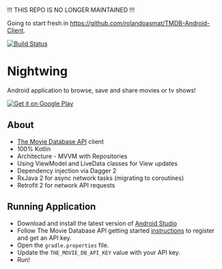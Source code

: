 !!! THIS REPO IS NO LONGER MAINTAINED !!!

Going to start fresh in https://github.com/rolandoasmat/TMDB-Android-Client. 

[![Build Status](https://travis-ci.org/rolandoasmat/Movie-Night.svg?branch=develop)](https://travis-ci.org/rolandoasmat/Movie-Night)

# Nightwing
Android application to browse, save and share movies or tv shows!

<a href='https://play.google.com/store/apps/details?id=com.asmat.rolando.nightwing&pcampaignid=MKT-Other-global-all-co-prtnr-py-PartBadge-Mar2515-1'><img alt='Get it on Google Play' src='https://play.google.com/intl/en_us/badges/images/generic/en_badge_web_generic.png'/></a>

## About
- [The Movie Database API](https://developers.themoviedb.org/3/getting-started/introduction) client
- 100% Kotlin
- Architecture - MVVM with Repositories
- Using ViewModel and LiveData classes for View updates
- Dependency injection via Dagger 2
- RxJava 2 for async network tasks (migrating to coroutines)
- Retrofit 2 for network API requests

## Running Application
- Download and install the latest version of [Android Studio](https://developer.android.com/studio)
- Follow The Movie Database API getting started [instructions](https://developers.themoviedb.org/3/getting-started/introduction) to register and get an API key.
- Open the `gradle.properties` file.
- Update the	`THE_MOVIE_DB_API_KEY` value with your API key.
- Run!
